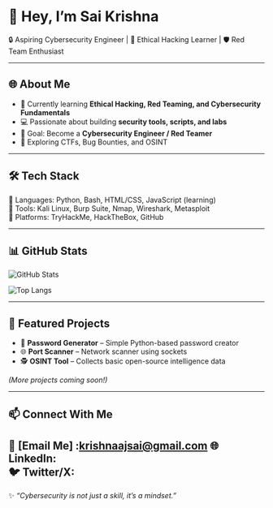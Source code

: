 # 👋 Hey, I’m Sai Krishna  

🔒 Aspiring Cybersecurity Engineer | 🚀 Ethical Hacking Learner | 🛡️ Red Team Enthusiast  

---

## 🌐 About Me  
- 🌱 Currently learning **Ethical Hacking, Red Teaming, and Cybersecurity Fundamentals**  
- 💻 Passionate about building **security tools, scripts, and labs**  
- 🎯 Goal: Become a **Cybersecurity Engineer / Red Teamer**  
- 🚀 Exploring CTFs, Bug Bounties, and OSINT  

---

## 🛠️ Tech Stack  
🔹 Languages: Python, Bash, HTML/CSS, JavaScript (learning)  
🔹 Tools: Kali Linux, Burp Suite, Nmap, Wireshark, Metasploit  
🔹 Platforms: TryHackMe, HackTheBox, GitHub  

---

## 📊 GitHub Stats  
![GitHub Stats](https://github-readme-stats-git-masterrstaa-rickstaa.vercel.app/api?username=rio-sec&show_icons=true&theme=tokyonight)

![Top Langs](https://github-readme-stats.vercel.app/api/top-langs/?username=rio-sec&layout=compact&theme=tokyonight)  

---

## 🚀 Featured Projects  
- 🔑 **Password Generator** – Simple Python-based password creator  
- 🌐 **Port Scanner** – Network scanner using sockets  
- 🕵️ **OSINT Tool** – Collects basic open-source intelligence data  

*(More projects coming soon!)*  

---

## 📫 Connect With Me  
📧 [Email Me] :krishnaajsai@gmail.com 
🌐 LinkedIn:  
🐦 Twitter/X:
---

✨ *“Cybersecurity is not just a skill, it’s a mindset.”*  
